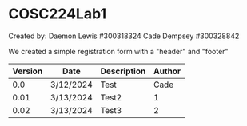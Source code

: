 # COSC224Lab1

Created by:
Daemon Lewis #300318324
Cade Dempsey #300328842

We created a simple registration form with a "header" and "footer"




| Version | Date | Description | Author|
| -------- | ------- | -------- | ------- |
| 0.0 | 3/12/2024 | Test | Cade |
| 0.01 |3/13/2024 | Test2 | 1 |
| 0.02 | 3/13/2024 | Test3 | 2 |
